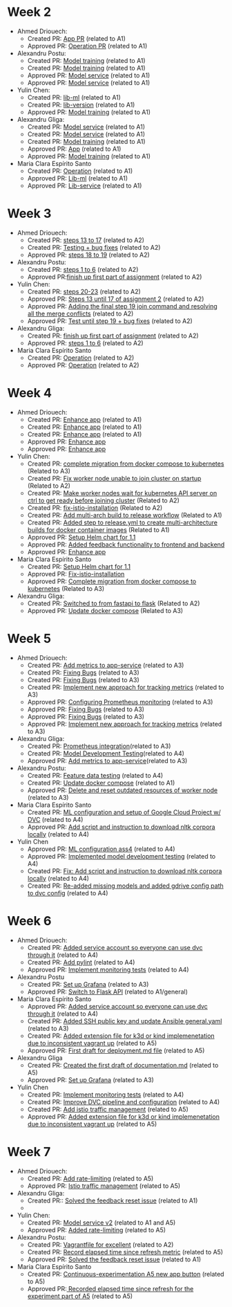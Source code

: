 # Week 2
- Ahmed Driouech:
  - Created PR: [App PR](https://github.com/remla25-team4/app/pull/1) (related to A1)
  - Approved PR: [Operation PR](https://github.com/remla25-team4/operation/pull/1) (related to A1)
- Alexandru Postu:
  - Created PR: [Model training](https://github.com/remla25-team4/model-training/pull/4) (related to A1)
  - Created PR: [Model training](https://github.com/remla25-team4/model-training/pull/1) (related to A1)
  - Approved PR: [Model service](https://github.com/remla25-team4/model-service/pull/2) (related to A1)
  - Approved PR: [Model service](https://github.com/remla25-team4/model-service/pull/1) (related to A1)
- Yulin Chen:
  - Created PR: [lib-ml](https://github.com/remla25-team4/lib-ml/pull/1) (related to A1)
  - Created PR: [lib-version](https://github.com/remla25-team4/lib-version/pull/1) (related to A1)
  - Approved PR: [Model training](https://github.com/remla25-team4/model-training/pull/1)  (related to A1)
- Alexandru Gliga:
  - Created PR: [Model service](https://github.com/remla25-team4/model-service/pull/2) (related to A1)
  - Created PR: [Model service](https://github.com/remla25-team4/model-service/pull/1) (related to A1)
  - Created PR: [Model training](https://github.com/remla25-team4/model-training/pull/3) (related to A1)
  - Approved PR: [App](https://github.com/remla25-team4/app/pull/1) (related to A1)
  - Approved PR: [Model training](https://github.com/remla25-team4/model-training/pull/4) (related to A1)
- Maria Clara Espírito Santo
  - Created PR: [Operation](https://github.com/remla25-team4/operation/pull/1) (related to A1)
  - Approved PR: [Lib-ml](https://github.com/remla25-team4/lib-ml/pull/1) (related to A1)
  - Approved PR: [Lib-service](https://github.com/remla25-team4/lib-version/pull/1) (related to A1)
 
# Week 3
- Ahmed Driouech:
    - Created PR: [steps 13 to 17](https://github.com/remla25-team4/operation/pull/4) (related to A2)
    - Created PR: [Testing + bug fixes](https://github.com/remla25-team4/operation/pull/6) (related to A2)
    - Approved PR: [steps 18 to 19](https://github.com/remla25-team4/operation/pull/5) (related to A2)
- Alexandru Postu:
    - Created PR: [steps 1 to 6](https://github.com/remla25-team4/operation/pull/2) (related to A2)
    - Approved PR:[finish up first part of assignment](https://github.com/remla25-team4/operation/pull/3) (related to A2)
- Yulin Chen:
    - Created PR: [steps 20-23](https://github.com/remla25-team4/operation/pull/8) (related to A2)
    - Approved PR: [Steps 13 until 17 of assignment 2](https://github.com/remla25-team4/operation/pull/4) (related to A2)
    - Approved PR: [Adding the final step 19 join command and resolving all the merge conflicts](https://github.com/remla25-team4/operation/pull/7) (related to A2)
    - Approved PR: [Test until step 19 + bug fixes](https://github.com/remla25-team4/operation/pull/6) (related to A2)
- Alexandru Gliga:
  - Created PR: [finish up first part of assignment](https://github.com/remla25-team4/operation/pull/2) (related to A2)
  - Approved PR: [steps 1 to 6](https://github.com/remla25-team4/operation/pull/3) (related to A2)
- Maria Clara Espírito Santo
  - Created PR: [Operation](https://github.com/remla25-team4/operation/pull/7) (related to A2)
  - Approved PR: [Operation](https://github.com/remla25-team4/operation/pull/8) (related to A2)
 

# Week 4
- Ahmed Driouech:
    - Created PR: [Enhance app](https://github.com/remla25-team4/app/pull/4) (related to A1)
    - Created PR: [Enhance app](https://github.com/remla25-team4/app/pull/6) (related to A1)
    - Created PR: [Enhance app](https://github.com/remla25-team4/app/pull/8) (related to A1)
    - Approved PR: [Enhance app](https://github.com/remla25-team4/app/pull/5)
    - Approved PR: [Enhance app](https://github.com/remla25-team4/app/pull/7)
- Yulin Chen:
    - Created PR: [complete migration from docker compose to kubernetes](https://github.com/remla25-team4/operation/pull/11) (Related to A3)
    - Created PR: [Fix worker node unable to join cluster on startup](https://github.com/remla25-team4/operation/pull/13) (Related to A2)
    - Created PR: [Make worker nodes wait for kubernetes API server on ctrl to get ready before joining cluster](https://github.com/remla25-team4/operation/pull/14) (Related to A2)
    - Created PR: [fix-istio-installation](https://github.com/remla25-team4/operation/pull/16) (Related to A2)
    - Created PR: [Add multi-arch build to release workflow](https://github.com/remla25-team4/model-service/pull/5) (Related to A1)
    - Created PR: [Added step to release.yml to create multi-architecture builds for docker container images](https://github.com/remla25-team4/app/pull/7) (Related to A1)
    - Approved PR: [Setup Helm chart for 1.1](https://github.com/remla25-team4/operation/pull/9)
    - Approved PR: [Added feedback functionality to frontend and backend](https://github.com/remla25-team4/app/pull/8)
    - Approved PR: [Enhance app](https://github.com/remla25-team4/app/pull/4)
- Maria Clara Espírito Santo
    - Created PR: [Setup Helm chart for 1.1](https://github.com/remla25-team4/operation/pull/9)
    - Approved PR: [Fix-istio-installation](https://github.com/remla25-team4/operation/pull/16)
    - Approved PR: [Complete migration from docker compose to kubernetes](https://github.com/remla25-team4/operation/pull/11) (Related to A3)
- Alexandru Gliga:
    - Created PR: [Switched to from fastapi to flask](https://github.com/remla25-team4/model-service/pull/6) (Related to A2)
    - Approved PR: [Update docker compose](https://github.com/remla25-team4/operation/pull/15) (Related to A3)
 
# Week 5
- Ahmed Driouech:
  - Created PR: [Add metrics to app-service](https://github.com/remla25-team4/app/pull/9) (related to A3)
  - Created PR: [Fixing Bugs](https://github.com/remla25-team4/app/pull/10) (related to A3)
  - Created PR: [Fixing Bugs](https://github.com/remla25-team4/app/pull/11) (related to A3)
  - Created PR: [Implement new approach for tracking metrics](https://github.com/remla25-team4/app/pull/12) (related to A3)
  - Approved PR: [Configuring Prometheus monitoring](https://github.com/remla25-team4/operation/pull/17) (related to A3)
  - Approved PR: [Fixing Bugs](https://github.com/remla25-team4/app/pull/10) (related to A3)
  - Approved PR: [Fixing Bugs](https://github.com/remla25-team4/app/pull/11) (related to A3)
  - Approved PR: [Implement new approach for tracking metrics](https://github.com/remla25-team4/app/pull/12) (related to A3)
- Alexandru Gliga:
  - Created PR: [Prometheus integration](https://github.com/remla25-team4/operation/pull/17)(related to A3)
  - Created PR: [Model Development Testing](https://github.com/remla25-team4/model-training/pull/7)(related to A4)
  - Approved PR: [Add metrics to app-service](https://github.com/remla25-team4/app/pull/9)(related to A3)
- Alexandru Postu:
  - Created PR: [Feature data testing](https://github.com/remla25-team4/model-training/pull/5) (related to A4)
  - Created PR: [Update docker compose](https://github.com/remla25-team4/operation/pull/15) (related to A1)
  - Approved PR: [Delete and reset outdated resources of worker node](https://github.com/remla25-team4/operation/pull/13) (related to A3)
- Maria Clara Espírito Santo
  - Created PR: [ML configuration and setup of Google Cloud Project w/ DVC](https://github.com/remla25-team4/model-training/pull/8) (related to A4)
  - Approved PR: [Add script and instruction to download nltk corpora locally](https://github.com/remla25-team4/model-training/pull/9) (related to A4)
- Yulin Chen
  - Approved PR: [ML configuration ass4](https://github.com/remla25-team4/model-training/pull/8) (related to A4)
  - Approved PR: [Implemented model development testing](https://github.com/remla25-team4/model-training/pull/7) (related to A4)
  - Created PR: [Fix: Add script and instruction to download nltk corpora locally](https://github.com/remla25-team4/model-training/pull/9) (related to A4)
  - Created PR: [Re-added missing models and added gdrive config path to dvc config](https://github.com/remla25-team4/model-training/pull/19) (related to A4)
    
 # Week 6
- Ahmed Driouech:
  - Created PR: [Added service account so everyone can use dvc through it](https://github.com/remla25-team4/model-training/pull/18) (related to A4)
  - Created PR: [Add pylint](https://github.com/remla25-team4/model-training/pull/20) (related to A4)
  - Approved PR: [Implement monitoring tests](https://github.com/remla25-team4/model-training/pull/21) (related to A4)
- Alexandru Postu
  - Created PR: [Set up Grafana](https://github.com/remla25-team4/operation/pull/19) (related to A3)
  - Approved PR: [Switch to Flask API](https://github.com/remla25-team4/model-service/pull/6) (related to A1/general)
- Maria Clara Espírito Santo
  - Approved PR: [Added service account so everyone can use dvc through it](https://github.com/remla25-team4/model-training/pull/18) (related to A4)
  - Created PR: [ Added SSH public key and update Ansible general.yaml](https://github.com/remla25-team4/operation/pull/20) (related to A3)
  - Created PR: [Added extension file for k3d or kind implemenetation due to inconsistent vagrant up](https://github.com/remla25-team4/operation/pull/28) (related to A5)
  - Approved PR: [First draft for deployment.md file](https://github.com/remla25-team4/operation/pull/26) (related to A5)
- Alexandru Gliga
  - Created PR: [Created the first draft of documentation.md](https://github.com/remla25-team4/operation/pull/26) (related to A5)
  - Approved PR: [Set up Grafana](https://github.com/remla25-team4/operation/pull/19) (related to A3)
- Yulin Chen
  - Created PR: [Implement monitoring tests](https://github.com/remla25-team4/model-training/pull/21) (related to A4)
  - Created PR: [Improve DVC pipeline and configuration](https://github.com/remla25-team4/model-training/pull/22) (related to A4)
  - Created PR: [Add istio traffic management](https://github.com/remla25-team4/operation/pull/27) (related to A5)
  - Approved PR: [Added extension file for k3d or kind implemenetation due to inconsistent vagrant up](https://github.com/remla25-team4/operation/pull/28) (related to A5)
 
# Week 7
- Ahmed Driouech:
  - Created PR: [Add rate-limiting](https://github.com/remla25-team4/operation/pull/29) (related to A5)
  - Approved PR: [Istio traffic management](https://github.com/remla25-team4/operation/pull/27) (related to A5)
- Alexandru Gliga:
  - Created PR:: [Solved the feedback reset issue](https://github.com/remla25-team4/app/pull/14) (related to A1)
  - 
- Yulin Chen:
  - Created PR: [Model service v2](https://github.com/remla25-team4/model-service/pull/9) (related to A1 and A5)
  - Approved PR: [Added rate-limiting](https://github.com/remla25-team4/operation/pull/29/files) (related to A5)
- Alexandru Postu:
  - Created PR: [Vagrantfile for excellent](https://github.com/remla25-team4/operation/pull/30) (related to A2)
  - Created PR: [Record elapsed time since refresh metric](https://github.com/remla25-team4/app/pull/15) (related to A5)
  - Approved PR: [Solved the feedback reset issue](https://github.com/remla25-team4/app/pull/14) (related to A1)
- Maria Clara Espírito Santo
  - Created PR: [ Continuous-experimentation A5 new app button](https://github.com/remla25-team4/app/pull/16) (related to A5)
  - Approved PR:[ Recorded elapsed time since refresh for the experiment part of A5](https://github.com/remla25-team4/app/pull/15) (related to A5)
